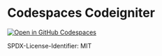 # Codespaces Codeigniter

[![Open in GitHub Codespaces](https://github.com/codespaces/badge.svg)](https://codespaces.new/kitaharata/codespaces-codeigniter)

SPDX-License-Identifier: MIT

